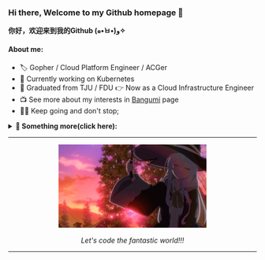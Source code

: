 <!--
**kagaya85/kagaya85** is a ✨ _special_ ✨ repository because its `README.md` (this file) appears on your GitHub profile.

Here are some ideas to get you started:

- 🔭 I’m currently working on ...
- 🌱 I’m currently learning ...
- 👯 I’m looking to collaborate on ...
- 🤔 I’m looking for help with ...
- 💬 Ask me about ...
- 📫 How to reach me: ...
- 😄 Pronouns: ...
- ⚡ Fun fact: ...
-->
### Hi there, Welcome to my Github homepage 👋
**你好，欢迎来到我的Github (๑•̀ㅂ•́)و✧**

#### About me:

- 🏷️ Gopher / Cloud Platform Engineer / ACGer
- 🔭 Currently working on Kubernetes
- 🏫 Graduated from TJU / FDU 👉 Now as a Cloud Infrastructure Engineer
- 📺 See more about my interests in [Bangumi](https://bangumi.tv/user/kagaya85) page
- 🏃‍♂️ Keep going and don't stop;

<details>
    <summary><b>🌈 Something more(click here):</b></summary>
    <br>

<p aligin="center">
    <img align="center" height="165" src="https://github-readme-stats.vercel.app/api?username=kagaya85&show_icons=true&hide_border=true&icon_color=586069&theme=vue-dark">
    <img align="center" height="165" src="https://github-readme-stats.vercel.app/api/top-langs/?username=kagaya85&hide_langs_below=1&hide_border=true&theme=vue-dark&line_height=27&layout=compact"/>
</p>

#### Working with

<p align="center">
    <img src="https://raw.githubusercontent.com/devicons/devicon/master/icons/go/go-original.svg" alt="go" width="40" height="40"/>
    <img src="https://raw.githubusercontent.com/devicons/devicon/master/icons/docker/docker-original.svg" alt="docker" width="40" height="40"/>
    <img src="https://raw.githubusercontent.com/devicons/devicon/master/icons/kubernetes/kubernetes-plain.svg" alt="kubernetes" width="40" height="40"/>
    <img src="https://raw.githubusercontent.com/devicons/devicon/master/icons/linux/linux-original.svg" alt="rust" width="40" height="40"/>
</p>

#### Something may use

<p align="center">
    <img src="https://raw.githubusercontent.com/devicons/devicon/master/icons/vuejs/vuejs-original.svg" alt="vuejs" width="40" height="40"/>
    <img src="https://raw.githubusercontent.com/devicons/devicon/master/icons/javascript/javascript-original.svg" alt="javascript" width="40" height="40"/>
    <img src="https://raw.githubusercontent.com/devicons/devicon/master/icons/python/python-original.svg" alt="python" width="40" height="40"/>
    <img src="https://raw.githubusercontent.com/devicons/devicon/master/icons/java/java-original.svg" alt="rust" width="40" height="40"/>
</p>

#### Interested in

<p align="center">
    <img src="https://raw.githubusercontent.com/devicons/devicon/master/icons/rust/rust-plain.svg" alt="rust" width="40" height="40"/>
</p>    

</details>

---

<p align="center">
    <img src="img/irena.gif" width="300" />
</p>
<p align="center">
    <i>Let's code the fantastic world!!!</i>
</p>

---
